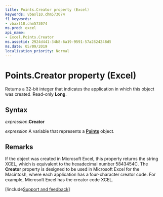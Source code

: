 ```yaml
---
title: Points.Creator property (Excel)
keywords: vbaxl10.chm573074
f1_keywords:
- vbaxl10.chm573074
ms.prod: excel
api_name:
- Excel.Points.Creator
ms.assetid: 2924d441-34b8-6a19-9591-57a2824248d5
ms.date: 05/09/2019
localization_priority: Normal
---
```



# Points.Creator property (Excel)

Returns a 32-bit integer that indicates the application in which this object was created. Read-only **Long**.


## Syntax

_expression_.**Creator**

_expression_ A variable that represents a **[Points](Excel.Points(object).md)** object.


## Remarks

If the object was created in Microsoft Excel, this property returns the string XCEL, which is equivalent to the hexadecimal number 5843454C. The **Creator** property is designed to be used in Microsoft Excel for the Macintosh, where each application has a four-character creator code. For example, Microsoft Excel has the creator code XCEL.




[!include[Support and feedback](~/includes/feedback-boilerplate.md)]